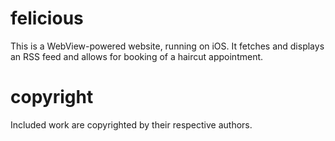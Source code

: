 felicious
=========
This is a WebView-powered website, running on iOS. It fetches and displays an RSS feed and allows for booking of a haircut appointment.

copyright
=========
Included work are copyrighted by their respective authors.

